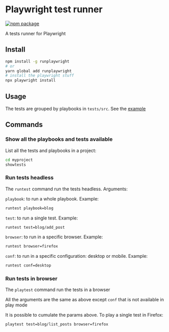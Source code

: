 # Playwright test runner

[![npm package](https://img.shields.io/npm/v/runplaywright)](https://www.npmjs.com/package/runplaywright)

A tests runner for Playwright

## Install

```bash
npm install -g runplaywright
# or
yarn global add runplaywright
# install the playwright stuff
npx playwright install
```

## Usage

The tests are grouped by playbooks in `tests/src`. See the [example](tests)

## Commands

### Show all the playbooks and tests available

List all the tests and playbooks in a project:

```bash
cd myproject
showtests
```

### Run tests headless

The `runtest` command run the tests headless. Arguments:

`playbook`: to run a whole playbook. Example:

```bash
runtest playbook=blog
```

`test`: to run a single test. Example:

```bash
runtest test=blog/add_post
```

`browser`: to run in a specific browser. Example:

```bash
runtest browser=firefox
```

`conf`: to run in a specific configuration: desktop or mobile. Example:

```bash
runtest conf=desktop
```

### Run tests in browser

The `playtest` command run the tests in a browser

All the arguments are the same as above except `conf` that is not
available in play mode

It is possible to cumulate the params above. To play a single test in Firefox:

```bash
playtest test=blog/list_posts browser=firefox
```
